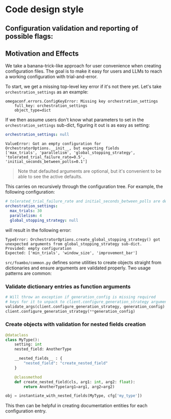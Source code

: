 # Code design style

## Configuration validation and reporting of possible flags:

## Motivation and Effects

We take a banana-trick-like approach for user convenience when creating configuration files.
The goal is to make it easy for users and LLMs to reach a working configuration with trial-and-error.

To start, we get a missing top-level key error if it's not there yet. Let's take `orchestration_settings` as an example:

```shell
omegaconf.errors.ConfigKeyError: Missing key orchestration_settings
    full_key: orchestration_settings
    object_type=dict
```

If we then assume users don't know what parameters to set in the `orchestration_settings` sub-dict,
figuring it out is as easy as setting:

```yaml
orchestration_settings: null
```

```shell
ValueError: Got an empty configuration for OrchestratorOptions.__init__, but expecting fields
['max_trials', 'parallelism', 'global_stopping_strategy', 'tolerated_trial_failure_rate=0.5', 'initial_seconds_between_polls=0.1']
```

> Note that defaulted arguments are optional, but it's convenient to be able to see the active defaults.

This carries on recursively through the configuration tree. For example, the following configuration:
```yaml
# tolerated_trial_failure_rate and initial_seconds_between_polls are defaulted
orchestration_settings:
  max_trials: 30
  parallelism: 4
  global_stopping_strategy: null
```
will result in the following error:
```shell
TypeError: OrchestratorOptions.create_global_stopping_strategy() got unexpected arguments from global_stopping_strategy sub-dict.
Provided: empty configuration
Expected: ['min_trials', 'window_size', 'improvement_bar']
```

`src/foambo/common.py` defines some utilities to create objects straight from dictionaries and
ensure arguments are validated properly. Two usage patterns are common:


### Validate dictionary entries as function arguments

```python
# Will throw an exception if generation_config is missing required
# keys for it to unpack to client.configure_generation_strategy arguments
validate_args(client.configure_generation_strategy, generation_config)
client.configure_generation_strategy(**generation_config)
```

### Create objects with validation for nested fields creation

```python
@dataclass
class MyType():
    setting: int
    nested_field: AnotherType

    __nested_fields__ : {
        "nested_field": "create_nested_field"
    }

    @classmethod
    def create_nested_field(cls, arg1: int, arg2: float):
        return AnotherType(arg1=arg1, arg2=arg2)

obj = instantiate_with_nested_fields(MyType, cfg['my_type'])
```

This then can be helpful in creating documentation entities for each configuration entry.
